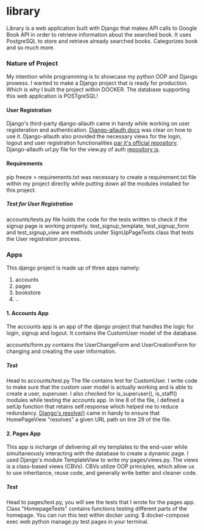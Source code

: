 # library
Library is a web application built with Django that makes API calls to Google Book API in order to retrieve information about the searched book. It uses PostgreSQL to store and retrieve already searched books. Categorizes book and so much more.

### Nature of Project
My intention while programming is to showcase my python OOP and Django prowess. I wanted to make a Django project that is ready for production. Which is why I built the project within DOCKER. The database supporting this web application is POSTgreSQL!


#### User Registration
Django's third-party django-allauth came in handy while working on user registeration and authentication. [Django-allauth docs](https://github.com/pennersr/django-allauth) was clear on how to use it. Django-allauth also provided the necessary views for the login, logout and user registration functionalities [par it's official repository](https://github.com/pennersr/django-allauth). Django-allauth url.py file for the view.py of auth [repository is](https://github.com/pennersr/django-allauth/blob/master/allauth/account/urls.py).

#### Requirements
pip freeze > requirements.txt was necessary to create a requirement.txt file within my project directly while putting down all the modules installed for this project.

##### Test for User Registration
accounts/tests.py file holds the code for the tests written to check if the signup page is working properly. test_signup_template, test_signup_form and test_signup_view are methods under SignUpPageTests class that tests the User registration process.

### Apps
This django project is made up of three apps namely:
1. accounts
2. pages
3. bookstore
4. ..

#### 1. Accounts App
The accounts app is an app of the django project that handles the logic for login, signup and logout. It contains the CustomUser model of the database.

accounts/form.py contains the UserChangeForm and UserCreationForm for changing and creating the user information. 

##### Test
Head to accounts/test.py The file contains test for CustomUser. I write code to make sure that the custom user model is actually working and is able to create a user, superuser. I also checked for is_superuser(), is_staff() modules while testing the accounts app. In line 8 of the file, I defined a setUp function that retains self.response which helped me to reduce redundancy.
[Django's resolve()](https://docs.djangoproject.com/en/4.0/ref/urlresolvers/#resolve) came in handy to ensure that HomePageView "resolves" a given URL path on line 29 of the file.


#### 2. Pages App
This app is incharge of delivering all my templates to the end-user while simultaneously interacting with the database to create a dynamic page. I used Django's module TemplateView to write my pages/views.py. The views is a class-based views (CBVs). CBVs utilize OOP principles, which allow us to use inheritance, reuse code, and generally write better and cleaner code.

##### Test
Head to pages/test.py, you will see the tests that I wrote for the pages app. Class "HomepageTests" contains functions testing different parts of the homepage. You can run this test within docker using: $ docker-compose exec web python manage.py test pages 
in your terminal.



